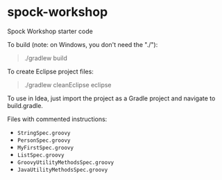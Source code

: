 spock-workshop
==============

Spock Workshop starter code

To build (note: on Windows, you don't need the "./"):

> ./gradlew build

To create Eclipse project files:

> ./gradlew cleanEclipse eclipse

To use in Idea, just import the project as a Gradle project and navigate to build.gradle.

Files with commented instructions:
* `StringSpec.groovy`
* `PersonSpec.groovy`
* `MyFirstSpec.groovy`
* `ListSpec.groovy`
* `GroovyUtilityMethodsSpec.groovy`
* `JavaUtilityMethodsSpec.groovy`


